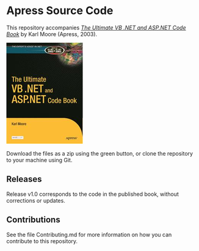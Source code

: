 # Apress Source Code

This repository accompanies [*The Ultimate VB .NET and ASP.NET Code Book*](http://www.apress.com/9781590591062) by Karl Moore (Apress, 2003).

![Cover image](9781590591062.jpg)

Download the files as a zip using the green button, or clone the repository to your machine using Git.

## Releases

Release v1.0 corresponds to the code in the published book, without corrections or updates.

## Contributions

See the file Contributing.md for more information on how you can contribute to this repository.
